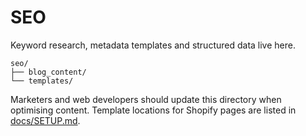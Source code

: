 # SEO

Keyword research, metadata templates and structured data live here.

```
seo/
├── blog_content/
└── templates/
```

Marketers and web developers should update this directory when optimising content.
Template locations for Shopify pages are listed in [docs/SETUP.md](../../docs/SETUP.md).
